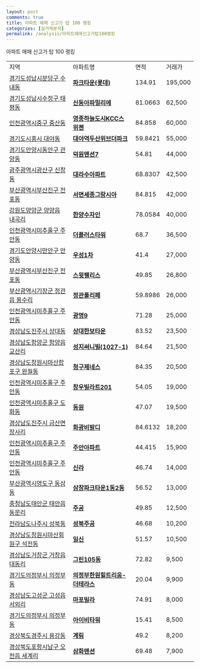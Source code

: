 ```yaml
---
layout: post
comments: true
title: 아파트 매매 신고가 탑 100 랭킹
categories: [실거래분석]
permalink: /analysis/아파트매매신고가탑100랭킹
---
```


아파트 매매 신고가 탑 100 랭킹

<table>
  <tr>
    <td>지역</td>
    <td>아파트명</td>
    <td>면적</td>
    <td>거래가</td>
  </tr>

  <tr>
    <td><a href="/apt/경기도성남시분당구수내동">경기도성남시분당구 수내동</a></td>
    <td style="font-weight: bold;"><a href="https://search.naver.com/search.naver?query=수내동 파크타운(롯데)">파크타운(롯데)</a></td>
    <td>134.91</td>
    <td>195,000</td>
  </tr>

  <tr>
    <td><a href="/apt/경기도성남시수정구태평동">경기도성남시수정구 태평동</a></td>
    <td style="font-weight: bold;"><a href="https://search.naver.com/search.naver?query=태평동 신동아파밀리에">신동아파밀리에</a></td>
    <td>81.0663</td>
    <td>62,500</td>
  </tr>

  <tr>
    <td><a href="/apt/인천광역시중구중산동">인천광역시중구 중산동</a></td>
    <td style="font-weight: bold;"><a href="https://search.naver.com/search.naver?query=중산동 영종하늘도시KCC스위첸">영종하늘도시KCC스위첸</a></td>
    <td>84.858</td>
    <td>60,000</td>
  </tr>

  <tr>
    <td><a href="/apt/경기도시흥시대야동">경기도시흥시 대야동</a></td>
    <td style="font-weight: bold;"><a href="https://search.naver.com/search.naver?query=대야동 대야역두산위브더파크">대야역두산위브더파크</a></td>
    <td>59.8421</td>
    <td>55,000</td>
  </tr>

  <tr>
    <td><a href="/apt/경기도안양시동안구관양동">경기도안양시동안구 관양동</a></td>
    <td style="font-weight: bold;"><a href="https://search.naver.com/search.naver?query=관양동 덕원맨션7">덕원맨션7</a></td>
    <td>54.81</td>
    <td>44,000</td>
  </tr>

  <tr>
    <td><a href="/apt/광주광역시광산구신창동">광주광역시광산구 신창동</a></td>
    <td style="font-weight: bold;"><a href="https://search.naver.com/search.naver?query=신창동 대라수아파트">대라수아파트</a></td>
    <td>68.8307</td>
    <td>42,500</td>
  </tr>

  <tr>
    <td><a href="/apt/부산광역시부산진구전포동">부산광역시부산진구 전포동</a></td>
    <td style="font-weight: bold;"><a href="https://search.naver.com/search.naver?query=전포동 서면세종그랑시아">서면세종그랑시아</a></td>
    <td>84.815</td>
    <td>42,000</td>
  </tr>

  <tr>
    <td><a href="/apt/강원도양양군양양읍 내곡리">강원도양양군 양양읍 내곡리</a></td>
    <td style="font-weight: bold;"><a href="https://search.naver.com/search.naver?query=양양읍 내곡리 한양수자인">한양수자인</a></td>
    <td>78.0584</td>
    <td>40,000</td>
  </tr>

  <tr>
    <td><a href="/apt/인천광역시미추홀구주안동">인천광역시미추홀구 주안동</a></td>
    <td style="font-weight: bold;"><a href="https://search.naver.com/search.naver?query=주안동 더플러스타워">더플러스타워</a></td>
    <td>68.7</td>
    <td>36,500</td>
  </tr>

  <tr>
    <td><a href="/apt/경기도안양시만안구안양동">경기도안양시만안구 안양동</a></td>
    <td style="font-weight: bold;"><a href="https://search.naver.com/search.naver?query=안양동 우성1차">우성1차</a></td>
    <td>41.4</td>
    <td>27,000</td>
  </tr>

  <tr>
    <td><a href="/apt/부산광역시부산진구전포동">부산광역시부산진구 전포동</a></td>
    <td style="font-weight: bold;"><a href="https://search.naver.com/search.naver?query=전포동 스윗팰리스">스윗팰리스</a></td>
    <td>49.85</td>
    <td>26,800</td>
  </tr>

  <tr>
    <td><a href="/apt/부산광역시기장군정관읍 용수리">부산광역시기장군 정관읍 용수리</a></td>
    <td style="font-weight: bold;"><a href="https://search.naver.com/search.naver?query=정관읍 용수리 정관풀리페">정관풀리페</a></td>
    <td>59.8986</td>
    <td>26,000</td>
  </tr>

  <tr>
    <td><a href="/apt/인천광역시미추홀구주안동">인천광역시미추홀구 주안동</a></td>
    <td style="font-weight: bold;"><a href="https://search.naver.com/search.naver?query=주안동 광명9">광명9</a></td>
    <td>71.28</td>
    <td>25,000</td>
  </tr>

  <tr>
    <td><a href="/apt/경상남도진주시상대동">경상남도진주시 상대동</a></td>
    <td style="font-weight: bold;"><a href="https://search.naver.com/search.naver?query=상대동 상대한보타운">상대한보타운</a></td>
    <td>83.52</td>
    <td>23,500</td>
  </tr>

  <tr>
    <td><a href="/apt/경상남도함양군함양읍 교산리">경상남도함양군 함양읍 교산리</a></td>
    <td style="font-weight: bold;"><a href="https://search.naver.com/search.naver?query=함양읍 교산리 성지써니빌(1027-1)">성지써니빌(1027-1)</a></td>
    <td>84.64</td>
    <td>21,500</td>
  </tr>

  <tr>
    <td><a href="/apt/경상남도창원시마산합포구완월동">경상남도창원시마산합포구 완월동</a></td>
    <td style="font-weight: bold;"><a href="https://search.naver.com/search.naver?query=완월동 청구제네스">청구제네스</a></td>
    <td>84.35</td>
    <td>20,500</td>
  </tr>

  <tr>
    <td><a href="/apt/인천광역시미추홀구주안동">인천광역시미추홀구 주안동</a></td>
    <td style="font-weight: bold;"><a href="https://search.naver.com/search.naver?query=주안동 창우빌라트201">창우빌라트201</a></td>
    <td>54.05</td>
    <td>19,000</td>
  </tr>

  <tr>
    <td><a href="/apt/인천광역시미추홀구도화동">인천광역시미추홀구 도화동</a></td>
    <td style="font-weight: bold;"><a href="https://search.naver.com/search.naver?query=도화동 동원">동원</a></td>
    <td>47.07</td>
    <td>19,500</td>
  </tr>

  <tr>
    <td><a href="/apt/경상남도진주시금산면 장사리">경상남도진주시 금산면 장사리</a></td>
    <td style="font-weight: bold;"><a href="https://search.naver.com/search.naver?query=금산면 장사리 화광비발디">화광비발디</a></td>
    <td>84.6132</td>
    <td>18,200</td>
  </tr>

  <tr>
    <td><a href="/apt/인천광역시미추홀구주안동">인천광역시미추홀구 주안동</a></td>
    <td style="font-weight: bold;"><a href="https://search.naver.com/search.naver?query=주안동 주안아파트">주안아파트</a></td>
    <td>44.415</td>
    <td>15,900</td>
  </tr>

  <tr>
    <td><a href="/apt/인천광역시미추홀구주안동">인천광역시미추홀구 주안동</a></td>
    <td style="font-weight: bold;"><a href="https://search.naver.com/search.naver?query=주안동 신라">신라</a></td>
    <td>46.74</td>
    <td>14,000</td>
  </tr>

  <tr>
    <td><a href="/apt/부산광역시영도구동삼동">부산광역시영도구 동삼동</a></td>
    <td style="font-weight: bold;"><a href="https://search.naver.com/search.naver?query=동삼동 삼창파크타운1동2동">삼창파크타운1동2동</a></td>
    <td>56.52</td>
    <td>13,000</td>
  </tr>

  <tr>
    <td><a href="/apt/충청남도태안군태안읍 동문리">충청남도태안군 태안읍 동문리</a></td>
    <td style="font-weight: bold;"><a href="https://search.naver.com/search.naver?query=태안읍 동문리 주공">주공</a></td>
    <td>49.85</td>
    <td>12,500</td>
  </tr>

  <tr>
    <td><a href="/apt/전라남도나주시성북동">전라남도나주시 성북동</a></td>
    <td style="font-weight: bold;"><a href="https://search.naver.com/search.naver?query=성북동 성북주공">성북주공</a></td>
    <td>46.68</td>
    <td>10,200</td>
  </tr>

  <tr>
    <td><a href="/apt/경상남도창원시마산회원구석전동">경상남도창원시마산회원구 석전동</a></td>
    <td style="font-weight: bold;"><a href="https://search.naver.com/search.naver?query=석전동 일신">일신</a></td>
    <td>51.57</td>
    <td>10,500</td>
  </tr>

  <tr>
    <td><a href="/apt/경상남도거창군거창읍 대동리">경상남도거창군 거창읍 대동리</a></td>
    <td style="font-weight: bold;"><a href="https://search.naver.com/search.naver?query=거창읍 대동리 그린105동">그린105동</a></td>
    <td>72.82</td>
    <td>9,500</td>
  </tr>

  <tr>
    <td><a href="/apt/경기도의정부시의정부동">경기도의정부시 의정부동</a></td>
    <td style="font-weight: bold;"><a href="https://search.naver.com/search.naver?query=의정부동 의정부한원힐트리움-더테라스">의정부한원힐트리움-더테라스</a></td>
    <td>20.04</td>
    <td>9,900</td>
  </tr>

  <tr>
    <td><a href="/apt/경상남도고성군고성읍 서외리">경상남도고성군 고성읍 서외리</a></td>
    <td style="font-weight: bold;"><a href="https://search.naver.com/search.naver?query=고성읍 서외리 마포빌라">마포빌라</a></td>
    <td>74.91</td>
    <td>8,000</td>
  </tr>

  <tr>
    <td><a href="/apt/경기도의정부시의정부동">경기도의정부시 의정부동</a></td>
    <td style="font-weight: bold;"><a href="https://search.naver.com/search.naver?query=의정부동 아이비타워">아이비타워</a></td>
    <td>15.41</td>
    <td>8,500</td>
  </tr>

  <tr>
    <td><a href="/apt/경상북도경주시용강동">경상북도경주시 용강동</a></td>
    <td style="font-weight: bold;"><a href="https://search.naver.com/search.naver?query=용강동 계림">계림</a></td>
    <td>49.2</td>
    <td>8,200</td>
  </tr>

  <tr>
    <td><a href="/apt/경상북도포항시남구오천읍 세계리">경상북도포항시남구 오천읍 세계리</a></td>
    <td style="font-weight: bold;"><a href="https://search.naver.com/search.naver?query=오천읍 세계리 삼화맨션">삼화맨션</a></td>
    <td>69.48</td>
    <td>7,900</td>
  </tr>

</table>
